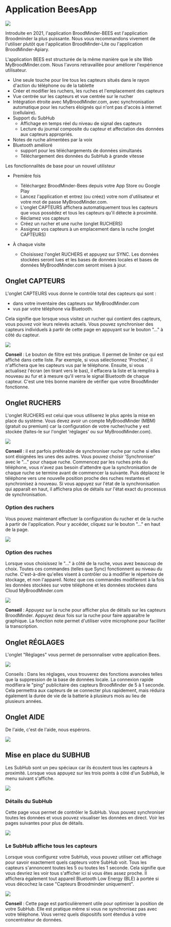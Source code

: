 # Application BeesApp

![](./images/BroodMinder_Bees.png#smallImg)

Introduite en 2021, l'application BroodMinder-BEES est l'application Broodminder la plus puissante. Nous vous recommandons vivement de l'utiliser plutôt que l'application BroodMinder-Lite ou l'application BroodMinder-Apiary.

L'application BEES est structurée de la même manière que le site Web MyBroodMinder.com. Nous l'avons retravaillée pour améliorer l'expérience utilisateur.

- Une seule touche pour lire tous les capteurs situés dans le rayon d'action du téléphone ou de la tablette
- Créer et modifier les ruchers, les ruches et l'emplacement des capteurs
- Vue centrée sur les capteurs et vue centrée sur le rucher
- Intégration étroite avec MyBroodMinder.com, avec synchronisation automatique pour les ruchers éloignés qui n'ont pas d'accès à internet (cellulaire).
- Support du SubHub
    - Affichage en temps réel du niveau de signal des capteurs
    - Lecture du journal composite du capteur et affectation des données aux capteurs appropriés.
-   Notes de ruche alimentées par la voix
- Bluetooth amélioré
    - support pour les téléchargements de données simultanés
    - Téléchargement des données du SubHub à grande vitesse 

Les fonctionnalités de base pour un nouvel utilisteur 
- Première fois
    - Téléchargez BroodMinder-Bees depuis votre App Store ou Google Play
    - Lancez l'application et entrez (ou créez) votre nom d'utilisateur et votre mot de passe MyBroodMinder.com.
    - L'onglet CAPTEURS affichera automatiquement tous les capteurs que vous possédez et tous les capteurs qu'il détecte à proximité.
    - Réclamez vos capteurs
    - Créez un rucher et une ruche (onglet RUCHERS)
    - Assignez vos capteurs à un emplacement dans la ruche (onglet CAPTEURS)

- À chaque visite 
    - Choisissez l'onglet RUCHERS et appuyez sur SYNC. Les données stockées seront lues et les bases de données locales et bases de données MyBroodMinder.com seront mises à jour.

## Onglet CAPTEURS

L'onglet CAPTEURS vous donne le contrôle total des capteurs qui sont :
- dans votre inventaire des capteurs sur MyBroodMinder.com
- vus par votre téléphone via Bluetooth.

Cela signifie que lorsque vous visitez un rucher qui contient des capteurs, vous pouvez voir leurs relevés actuels.
Vous pouvez synchroniser des capteurs individuels à partir de cette page en appuyant sur le bouton "..." à côté du capteur.

![](./images/beesApp/devices_tab.png#largeImg)

**Conseil** : Le bouton de filtre est très pratique. Il permet de limiter ce qui est affiché dans cette liste. Par exemple, si vous sélectionnez 'Proches', il n'affichera que les capteurs vus par le téléphone. Ensuite, si vous actualisez l'écran (en tirant vers le bas), il effacera la liste et la remplira à nouveau au fur et à mesure qu'il verra le signal Bluetooth de chaque capteur. C'est une très bonne manière de vérifier que votre BroodMinder fonctionne.

## Onglet RUCHERS

L'onglet RUCHERS est celui que vous utiliserez le plus après la mise en place du système. Vous devez avoir un compte MyBroodMinder (MBM) (gratuit ou premium) car la configuration de votre rucher/ruche y est stockée (faites-le sur l'onglet 'réglages' ou sur MyBroodMinder.com).

![](./images/beesApp/apiaries_tab.png#largeImg)

**Conseil** : il est parfois préférable de synchroniser ruche par ruche si elles sont éloignées les unes des autres. Vous pouvez choisir 'Synchroniser' avec le "..." pour chaque ruche. Commencez par les ruches près du téléphone, vous n'avez pas besoin d'attendre que la synchronisation de chaque ruche se termine avant de commencer la suivante. Puis déplacez le téléphone vers une nouvelle position proche des ruches restantes et synchronisez à nouveau. Si vous appuyez sur l'état de la synchronisation qui apparaît en haut, il affichera plus de détails sur l'état exact du processus de synchronisation.

### Option des ruchers

Vous pouvez maintenant effectuer la configuration du rucher et de la ruche à partir de l'application. Pour y accéder, cliquez sur le bouton "..." en haut de la page.

![](./images/beesApp/apiary_option.png#largeImg)

### Option des ruches

Lorsque vous choisissez le "..." à côté de la ruche, vous avez beaucoup de choix. Toutes ces commandes (telles que Sync) fonctionnent au niveau du ruche. C'est-à-dire qu'elles visent à contrôler ou à modifier le répertoire de stockage, et non l'appareil.
Notez que ces commandes modifieront à la fois les données stockées sur votre téléphone et les données stockées dans Cloud MyBroodMinder.com

![](./images/beesApp/hive_option.png#largeImg)

**Conseil** :   Appuyez sur la ruche pour afficher plus de détails sur les capteurs BroodMinder.
            Appuyez deux fois sur la ruche pour faire apparaître le graphique.
            La fonction note permet d'utiliser votre microphone pour faciliter la transcription.

## Onglet RÉGLAGES

L'onglet "Réglages" vous permet de personnaliser votre application Bees.
 
![](./images/beesApp/settings_tab.png#largeImg)

Conseils :  Dans les réglages, vous trouverez des fonctions avancées telles que la suppression de la base de données locale.
            La connexion rapide modifiera le "ping" publicitaire des capteurs BroodMinder de 5 à 1 seconde. Cela permettra aux capteurs de se connecter plus rapidement, mais réduira également la durée de vie de la batterie à plusieurs mois au lieu de plusieurs années.

## Onglet AIDE

De l'aide, c'est de l'aide, nous espérons.

![](./images/beesApp/help_tab.png#largeImg)

## Mise en place du SUBHUB

Les SubHub sont un peu spéciaux car ils écoutent tous les capteurs à proximité.
Lorsque vous appuyez sur les trois points à côté d'un SubHub, le menu suivant s'affiche.

![](./images/beesApp/subhub_devices.png#largeImg)

### Détails du SubHub

Cette page vous permet de contrôler le SubHub. Vous pouvez synchroniser toutes les données et vous pouvez visualiser les données en direct. Voir les pages suivantes pour plus de détails.

![](./images/beesApp/subhub_details.png#largeImg)

### Le SubHub affiche tous les capteurs

Lorsque vous configurez votre SubHub, vous pouvez utiliser cet affichage pour savoir exactement quels capteurs votre SubHub voit. Tous les capteurs s'annoncent toutes les 5 ou toutes les 1 seconde. Cela signifie que vous devriez les voir tous s'afficher ici si vous êtes assez proche. Il affichera également tout appareil Bluetooth Low Energy (BLE) à portée si vous décochez la case "Capteurs Broodminder uniquement".

![](./images/beesApp/subhub_show.png#largeImg)

**Conseil** : Cette page est particulièrement utile pour optimiser la position de votre SubHub. Elle est pratique même si vous ne synchronisez pas avec votre téléphone. Vous verrez quels dispositifs sont étendus à votre concentrateur de données.





